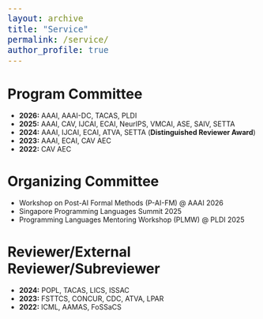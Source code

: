 ```yaml
---
layout: archive
title: "Service"
permalink: /service/
author_profile: true
---
```


<style type="text/css">

body, td {
   font-size: 14px;
}
code.r{
  font-size: 20px;
}
pre {
  font-size: 20px
}
</style>

# Program Committee

- **2026:** AAAI, AAAI-DC, TACAS, PLDI
- **2025:** AAAI, CAV, IJCAI, ECAI, NeurIPS, VMCAI, ASE, SAIV, SETTA
- **2024:** AAAI, IJCAI, ECAI, ATVA, SETTA (**Distinguished Reviewer Award**)
- **2023:** AAAI, ECAI, CAV AEC
- **2022:** CAV AEC

# Organizing Committee

- Workshop on Post-AI Formal Methods (P-AI-FM) @ AAAI 2026
- Singapore Programming Languages Summit 2025
- Programming Languages Mentoring Workshop (PLMW) @ PLDI 2025

# Reviewer/External Reviewer/Subreviewer

- **2024:** POPL, TACAS, LICS, ISSAC
- **2023:** FSTTCS, CONCUR, CDC, ATVA, LPAR
- **2022:** ICML, AAMAS, FoSSaCS
